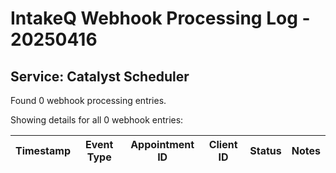 # IntakeQ Webhook Processing Log - 20250416

## Service: Catalyst Scheduler

Found        0 webhook processing entries.

Showing details for all        0 webhook entries:

| Timestamp | Event Type | Appointment ID | Client ID | Status | Notes |
|-----------|------------|----------------|-----------|--------|-------|
